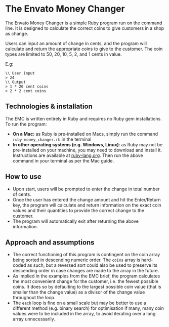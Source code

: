 # The Envato Money Changer

The Envato Money Changer is a simple Ruby program run on the command line. It is designed to calculate the correct coins to give customers in a shop as change. 

Users can input an amount of change in cents, and the program will calculate and return the appropriate coins to give to the customer. 
The coin types are limited to 50, 20, 10, 5, 2, and 1 cents in value. 

E.g:
```
\\ User input
> 24
\\ Output
> 1 * 20 cent coins
> 2 * 2 cent coins
```

## Technologies & installation
The EMC is written entirely in Ruby and requires no Ruby gem installations. To run the program:
- **On a Mac:** as Ruby is pre-installed on Macs, simply run the command `ruby money_changer.rb` in the terminal
- **In other operating systems (e.g. Windows, Linux)**: as Ruby may not be pre-installed on your machine, you may need to download and install it. Instructions are available at [ruby-lang.org](https://www.ruby-lang.org/en/documentation/installation/). Then run the above command in your terminal as per the Mac guide. 

## How to use
- Upon start, users will be prompted to enter the change in total number of  cents. 
- Once the user has entered the change amount and hit the Enter/Return key, the program will calculate and return information on the exact coin values and their quantities to provide the correct change to the customer.
- The program will automatically exit after returning the above information. 

## Approach and assumptions
- The correct functioning of this program is contingent on the coin array being sorted in descending numeric order. The `coins` array is hard-coded as such, but a reversed sort could also be used to preserve its descending order in case changes are made to the array in the future. 
- As implied in the examples from the EMC brief, the program calculates the most convenient change for the customer, i.e. the fewest possible coins. It does so by defaulting to the largest possible coin value (that is smaller than the change value) as a divisor of the change value throughout the loop. 
- The `each` loop is fine on a small scale but may be better to use a different method (e.g. binary search) for optimisation if many, many coin values were to be included in the array, to avoid iterating over a long array unnecessarily.
